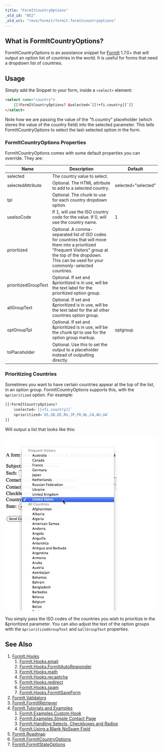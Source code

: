 ```yaml
---
title: "FormItCountryOptions"
_old_id: "852"
_old_uri: "revo/formit/formit.formitcountryoptions"
---
```


## What is FormItCountryOptions?

FormItCountryOptions is an assistance snippet for [FormIt](extras/formit "FormIt") 1.7.0+ that will output an option list of countries in the world. It is useful for forms that need a dropdown list of countries.

## Usage

Simply add the Snippet to your form, inside a `<select>` element:

``` html
<select name="country">
    [[!FormItCountryOptions? &selected=`[[!+fi.country]]`]]
</select>
```

Note how we are passing the value of the "fi.country" placeholder (which stores the value of the country field) into the selected parameter. This tells FormItCountryOptions to select the last-selected option in the form.

### FormItCountryOptions Properties

FormItCountryOptions comes with some default properties you can override. They are:

| Name                 | Description                                                                                                                                                                                                     | Default             |
| -------------------- | --------------------------------------------------------------------------------------------------------------------------------------------------------------------------------------------------------------- | ------------------- |
| selected             | The country value to select.                                                                                                                                                                                    |                     |
| selectedAttribute    | Optional. The HTML attribute to add to a selected country.                                                                                                                                                      | selected="selected" |
| tpl                  | Optional. The chunk to use for each country dropdown option.                                                                                                                                                    |                     |
| useIsoCode           | If 1, will use the ISO country code for the value. If 0, will use the country name.                                                                                                                             | 1                   |
| prioritized          | Optional. A comma-separated list of ISO codes for countries that will move them into a prioritized "Frequent Visitors" group at the top of the dropdown. This can be used for your commonly-selected countries. |                     |
| prioritizedGroupText | Optional. If set and &prioritized is in use, will be the text label for the prioritized option group.                                                                                                           |
| allGroupText         | Optional. If set and &prioritized is in use, will be the text label for the all other countries option group.                                                                                                   |
| optGroupTpl          | Optional. If set and &prioritized is in use, will be the chunk tpl to use for the option group markup.                                                                                                          | optgroup            |
| toPlaceholder        | Optional. Use this to set the output to a placeholder instead of outputting directly.                                                                                                                           |                     |

### Prioritizing Countries

Sometimes you want to have certain countries appear at the top of the list, in an option group. FormItCountryOptions supports this, with the `&prioritized` option. For example:

``` php
[[!FormItCountryOptions?
    &selected=`[[+fi.country]]`
    &prioritized=`US,GB,DE,RU,JP,FR,NL,CA,AU,UA`
]]
```

Will output a list that looks like this:

![](20110707-ckb8i6wtgk9gwrtds59nra4smh.jpeg)

You simply pass the ISO codes of the countries you wish to prioritize in the &prioritized parameter. You can also adjust the text of the option groups with the `&prioritizedGroupText` and `&allGroupText` properties.

## See Also


1. [FormIt.Hooks](extras/formit/formit.hooks)
    1. [FormIt.Hooks.email](extras/formit/formit.hooks/email)
    2. [FormIt.Hooks.FormItAutoResponder](extras/formit/formit.hooks/formitautoresponder)
    3. [FormIt.Hooks.math](extras/formit/formit.hooks/math)
    4. [FormIt.Hooks.recaptcha](extras/formit/formit.hooks/recaptcha)
    5. [FormIt.Hooks.redirect](extras/formit/formit.hooks/redirect)
    6. [FormIt.Hooks.spam](extras/formit/formit.hooks/spam)
    7. [FormIt.Hooks.FormItSaveForm](extras/formit/formit.hooks/formitsaveform)
2. [FormIt.Validators](extras/formit/formit.validators)
3. [FormIt.FormItRetriever](extras/formit/formit.formitretriever)
4. [FormIt.Tutorials and Examples](extras/formit/formit.tutorials-and-examples)
    1. [FormIt.Examples.Custom Hook](extras/formit/formit.tutorials-and-examples/examples.custom-hook)
    2. [FormIt.Examples.Simple Contact Page](extras/formit/formit.tutorials-and-examples/examples.simple-contact-page)
    3. [FormIt.Handling Selects, Checkboxes and Radios](extras/formit/formit.tutorials-and-examples/handling-selects,-checkboxes-and-radios)
    4. [FormIt.Using a Blank NoSpam Field](extras/formit/formit.tutorials-and-examples/using-a-blank-nospam-field)
5. [FormIt.Roadmap](extras/formit/formit.roadmap)
6. [FormIt.FormItCountryOptions](extras/formit/formit.formitcountryoptions)
7. [FormIt.FormItStateOptions](extras/formit/formit.formitstateoptions)
